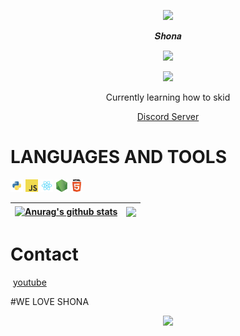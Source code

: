 <p align="center">  
<img src="https://i0.wp.com/i.imgur.com/YPG5OJp.gif">
</p>
<p align="center">
    𝑺𝒉𝒐𝒏𝒂 </>
<p align="center">  
<img src="https://komarev.com/ghpvc/?username=weloveusyrus&color=grey">
</p>
    <p align="center">
  <img src="https://discord.c99.nl/widget/theme-2/410197890993094666.png"/>
</p>
<p align="center">
Currently learning how to skid
<p align="center">
    <a href="https://discord.gg/">Discord Server</a>
    
# LANGUAGES AND TOOLS

<code><img height="20" src="https://raw.githubusercontent.com/github/explore/80688e429a7d4ef2fca1e82350fe8e3517d3494d/topics/python/python.png"></code>
<code><img height="20" src="https://raw.githubusercontent.com/github/explore/80688e429a7d4ef2fca1e82350fe8e3517d3494d/topics/javascript/javascript.png"></code>
<code><img height="20" src="https://raw.githubusercontent.com/github/explore/80688e429a7d4ef2fca1e82350fe8e3517d3494d/topics/react/react.png"></code>
<code><img height="20" src="https://raw.githubusercontent.com/github/explore/80688e429a7d4ef2fca1e82350fe8e3517d3494d/topics/nodejs/nodejs.png"></code>
<code><img height="20" src="https://raw.githubusercontent.com/github/explore/80688e429a7d4ef2fca1e82350fe8e3517d3494d/topics/html/html.png"></code>


| <a href="https://github.com/SHONA00/github-readme-stats"><img align="center" src="https://github-readme-stats.vercel.app/api?username=SHONA00&show_icons=true&include_all_commits=true&theme=buefy&hide_border=true" alt="Anurag's github stats" /></a> | <a href="https://github.com/SHONA00/github-readme-stats"><img align="center" src="https://github-readme-stats.vercel.app/api/top-langs/?username=anuraghazra&layout=compact&theme=buefy&hide_border=true" /></a> |
| ------------- | ------------- |

# Contact
<img src=""/> [youtube](https://www.youtube.com/channel/UCbzQDQiKFFlefi84488Cy0w)


#WE LOVE SHONA
<p align="center">
  <a href="https://github.com/SHONA00">
    <img src="https://avatars.githubusercontent.com/u/144094389?s=50&u=2445cd14f3f6d5743ff6d45a2163067556e92704&v=4"/>
     </a>
</p>
